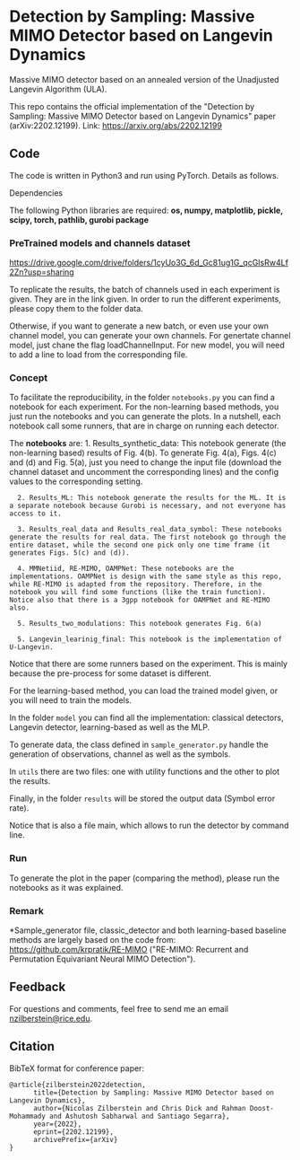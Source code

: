 # Detection by Sampling: Massive MIMO Detector based on Langevin Dynamics

Massive MIMO detector based on an annealed version of the Unadjusted Langevin Algorithm (ULA).

This repo contains the official implementation of the "Detection by Sampling: Massive MIMO Detector based on Langevin Dynamics" paper (arXiv:2202.12199). Link: https://arxiv.org/abs/2202.12199

## Code

The code is written in Python3 and run using PyTorch. Details as follows.

Dependencies

The following Python libraries are required: <strong>os, numpy, matplotlib, pickle, scipy, torch, pathlib, gurobi package</strong>

### PreTrained models and channels dataset

https://drive.google.com/drive/folders/1cyUo3G_6d_Gc81ug1G_qcGIsRw4Lf2Zn?usp=sharing

To replicate the results, the batch of channels used in each experiment is given. They are in the link given. In order to run the different experiments, please copy them to the folder data. 

Otherwise, if you want to generate a new batch, or even use your own channel model, you can generate your own channels. For genertate channel model, just chane the flag loadChannelInput. For new model, you will need to add a line to load from the corresponding file.

### Concept

To facilitate the reproducibility, in the folder ```notebooks.py``` you can find a notebook for each experiment. For the non-learning based methods, you just run the notebooks and you can generate the plots. In a nutshell, each notebook call some runners, that are in charge on running each detector. 

The **notebooks** are:
      1. Results_synthetic_data: This notebook generate (the non-learning based) results of Fig. 4(b). To generate Fig. 4(a), Figs. 4(c) and (d) and Fig. 5(a), just you need to change the input file (download the channel dataset and uncomment the corresponding lines) and the config values to the corresponding setting.

      2. Results_ML: This notebook generate the results for the ML. It is a separate notebook because Gurobi is necessary, and not everyone has access to it. 

      3. Results_real_data and Results_real_data_symbol: These notebooks generate the results for real data. The first notebook go through the entire dataset, while the second one pick only one time frame (it generates Figs. 5(c) and (d)).

      4. MMNetiid, RE-MIMO, OAMPNet: These notebooks are the implementations. OAMPNet is design with the same style as this repo, while RE-MIMO is adapted from the repository. Therefore, in the notebook you will find some functions (like the train function). Notice also that there is a 3gpp notebook for OAMPNet and RE-MIMO also.

      5. Results_two_modulations: This notebook generates Fig. 6(a)

      5. Langevin_learinig_final: This notebook is the implementation of U-Langevin.

Notice that there are some runners based on the experiment. This is mainly because the pre-process for some dataset is different.

For the learning-based method, you can load the trained model given, or you will need to train the models. 

In the folder ```model``` you can find all the implementation: classical detectors, Langevin detector, learning-based as well as the MLP.

To generate data, the class defined in ```sample_generator.py``` handle the generation of observations, channel as well as the symbols. 

In ```utils``` there are two files: one with utility functions and the other to plot the results. 

Finally, in the folder ```results``` will be stored the output data (Symbol error rate).

Notice that is also a file main, which allows to run the detector by command line.

### Run

To generate the plot in the paper (comparing the method), please run the notebooks as it was explained. 

### Remark

*Sample_generator file, classic_detector and both learning-based baseline methods are largely based on the code from: https://github.com/krpratik/RE-MIMO ("RE-MIMO: Recurrent and Permutation Equivariant Neural MIMO Detection").

## Feedback

For questions and comments, feel free to send me an email nzilberstein@rice.edu.

## Citation

BibTeX format for conference paper:

```
@article{zilberstein2022detection,
      title={Detection by Sampling: Massive MIMO Detector based on Langevin Dynamics}, 
      author={Nicolas Zilberstein and Chris Dick and Rahman Doost-Mohammady and Ashutosh Sabharwal and Santiago Segarra},
      year={2022},
      eprint={2202.12199},
      archivePrefix={arXiv}
}
```
